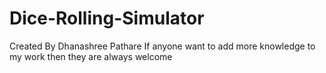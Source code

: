 # Dice-Rolling-Simulator

Created By Dhanashree Pathare
If anyone want to add more knowledge to my work then they are always welcome
